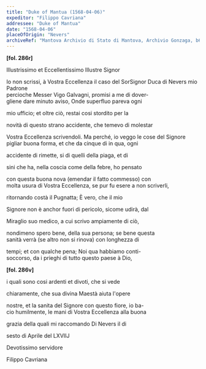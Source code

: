 ```yaml
---
title: "Duke of Mantua (1568-04-06)"
expeditor: "Filippo Cavriana"
addressee: "Duke of Mantua"
date: "1568-04-06"
placeOfOrigin: "Nevers"
archiveRef: "Mantova Archivio di Stato di Mantova, Archivio Gonzaga, b654, fols. 286r-286v"
---
```



**[fol. 286r]**

Illustrissimo  et Eccellentissimo Illustre Signor 

  
Io non  scrissi, à Vostra Eccellenza  il caso del SorSignor Duca di Nevers mio Padrone   
percioche Messer  Vigo Galvagni, promisi a me di dover-  
gliene dare minuto aviso, Onde superfluo pareva ogni
            
mio ufficio; et oltre ciò, restai cosi stordito per la
            
novità di questo  strano accidente, che temevo di molestar
            
Vostra Eccellenza  scrivendoli. Ma perché, io veggo le cose del Signore   
pigliar buona forma, et che da cinque di in qua, ogni
            
accidente di rimette, si di quelli  della piaga, et di
            
sini che ha, nella coscia come della febre, ho pensato
            
con questa buona nova (emendar il fatto commesso) con   
molta usura di Vostra Eccellenza, se pur fu esere a non scriverli,
            
ritornando costà il Pugnatta; È vero, che il mio
            
Signore  non è anchor fuori di pericolo, sicome udirà, dal
            
Miraglio suo medico, a cui scrivo ampiamente di ciò,
            
nondimeno spero bene, della sua persona; se bene questa   
sanità verrà (se altro non  si rinova) con longhezza  di
            
tempi; et con  qualche pena; Noi qua habbiamo conti-  
soccorso, da i prieghi di tutto questo  paese à Dio,
        


**[fol. 286v]**

  
i quali sono cosi ardenti et divoti, che si vede
            
chiaramente, che sua divina Maestà  aiuta l'opere
            
nostre, et la sanita del Signore  con questo  fiore, io ba-  
cio humilmente, le mani di Vostra Eccellenza  alla buona
            
grazia  della quali  mi raccomando  Di Nevers il di
            
sesto  di Aprile del LXVIIJ
        

  
Devotissimo  servidore
            
Filippo Cavriana

